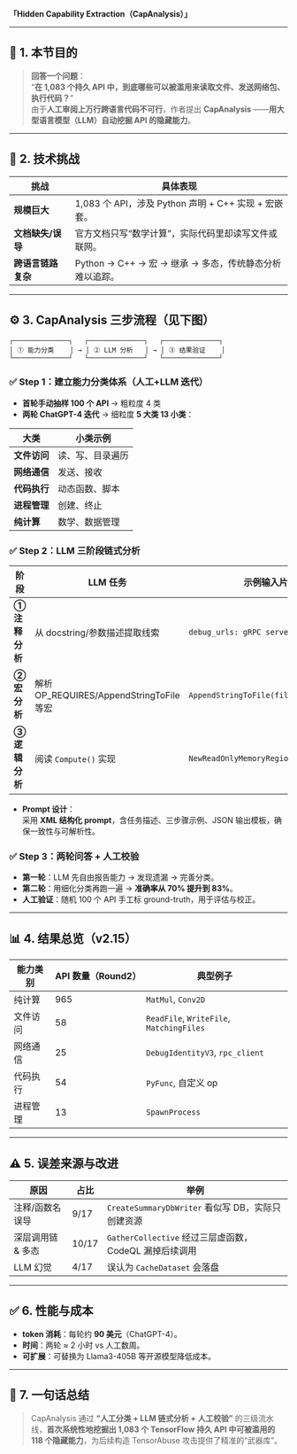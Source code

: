 **「Hidden Capability Extraction（CapAnalysis）」**

---

## 📌 1. 本节目的
> **回答一个问题**：  
> “**在 1,083 个持久 API 中，到底哪些可以被滥用来读取文件、发送网络包、执行代码？**”  
> 由于**人工审阅上万行跨语言代码不可行**，作者提出 **CapAnalysis** ——**用大型语言模型（LLM）自动挖掘 API 的隐藏能力**。

---

## 🧩 2. 技术挑战
| 挑战 | 具体表现 |
|------|----------|
| **规模巨大** | 1,083 个 API，涉及 Python 声明 + C++ 实现 + 宏嵌套。 |
| **文档缺失/误导** | 官方文档只写“数学计算”，实际代码里却读写文件或联网。 |
| **跨语言链路复杂** | Python → C++ → 宏 → 继承 → 多态，传统静态分析难以追踪。 |

---

## ⚙️ 3. CapAnalysis 三步流程（见下图）

```
┌──────────────┐   ┌──────────────┐   ┌──────────────┐
│ ① 能力分类    │ → │ ② LLM 分析   │ → │ ③ 结果验证    │
└──────────────┘   └──────────────┘   └──────────────┘
```

### ✅ Step 1：建立能力分类体系（人工+LLM 迭代）
- **首轮手动抽样 100 个 API** → 粗粒度 4 类  
- **两轮 ChatGPT-4 迭代** → 细粒度 **5 大类 13 小类**：

| 大类 | 小类示例 |
|------|----------|
| **文件访问** | 读、写、目录遍历 |
| **网络通信** | 发送、接收 |
| **代码执行** | 动态函数、脚本 |
| **进程管理** | 创建、终止 |
| **纯计算** | 数学、数据管理 |

### ✅ Step 2：LLM 三阶段链式分析
| 阶段 | LLM 任务 | 示例输入片段 | 输出 |
|------|----------|--------------|------|
| **① 注释分析** | 从 docstring/参数描述提取线索 | `debug_urls: gRPC server address` | 推断“有网络发送能力” |
| **② 宏分析** | 解析 OP_REQUIRES/AppendStringToFile 等宏 | `AppendStringToFile(file_path_,...)` | 推断“可写文件” |
| **③ 逻辑分析** | 阅读 `Compute()` 实现 | `NewReadOnlyMemoryRegionFromFile(...)` | 推断“可读取任意文件” |

- **Prompt 设计**：  
  采用 **XML 结构化 prompt**，含任务描述、三步骤示例、JSON 输出模板，确保一致性与可解析性。

### ✅ Step 3：两轮问答 + 人工校验
- **第一轮**：LLM 先自由报告能力 → 发现遗漏 → 完善分类。  
- **第二轮**：用细化分类再跑一遍 → **准确率从 70% 提升到 83%**。  
- **人工验证**：随机 100 个 API 手工标 ground-truth，用于评估与校正。

---

## 📊 4. 结果总览（v2.15）
| 能力类别 | API 数量（Round2） | 典型例子 |
|----------|--------------------|----------|
| 纯计算   | 965                | `MatMul`, `Conv2D` |
| 文件访问 | 58                 | `ReadFile`, `WriteFile`, `MatchingFiles` |
| 网络通信 | 25                 | `DebugIdentityV3`, `rpc_client` |
| 代码执行 | 54                 | `PyFunc`, 自定义 op |
| 进程管理 | 13                 | `SpawnProcess` |

---

## ⚠️ 5. 误差来源与改进
| 原因 | 占比 | 举例 |
|------|------|------|
| 注释/函数名误导 | 9/17 | `CreateSummaryDbWriter` 看似写 DB，实际只创建资源 |
| 深层调用链 & 多态 | 10/17 | `GatherCollective` 经过三层虚函数，CodeQL 漏掉后续调用 |
| LLM 幻觉 | 4/17 | 误认为 `CacheDataset` 会落盘 |

---

## ✅ 6. 性能与成本
- **token 消耗**：每轮约 **90 美元**（ChatGPT-4）。  
- **时间**：两轮 ≈ 2 小时 vs 人工数周。  
- **可扩展**：可替换为 Llama3-405B 等开源模型降低成本。

---

## 🎯 7. 一句话总结
> CapAnalysis 通过 **“人工分类 + LLM 链式分析 + 人工校验”** 的三级流水线，**首次系统性地挖掘出 1,083 个 TensorFlow 持久 API 中可被滥用的 118 个隐藏能力**，为后续构造 TensorAbuse 攻击提供了精准的“武器库”。